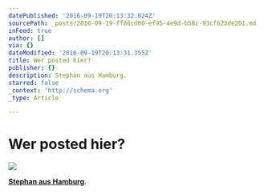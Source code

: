 ```yaml
---
datePublished: '2016-09-19T20:13:32.024Z'
sourcePath: _posts/2016-09-19-ff86cd60-ef95-4e9d-b58c-93cf623de201.md
inFeed: true
author: []
via: {}
dateModified: '2016-09-19T20:13:31.355Z'
title: Wer posted hier?
publisher: {}
description: Stephan aus Hamburg.
starred: false
_context: 'http://schema.org'
_type: Article

---
```

# Wer posted hier?
![](https://the-grid-user-content.s3-us-west-2.amazonaws.com/269c2329-b90b-4a91-bd1f-a4e0140977d1.jpg)

**[Stephan aus Hamburg][0]**.

[0]: http://musik.pro/uber-musikpro
